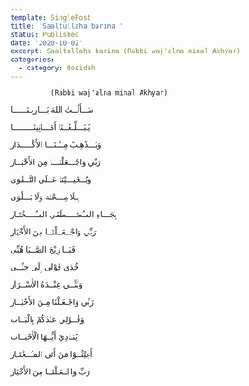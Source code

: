 ```yaml
---
template: SinglePost
title: 'Saaltullaha barina '
status: Published
date: '2020-10-02'
excerpt: Saaltullaha barina (Rabbi waj'alna minal Akhyar)
categories:
  - category: Qosidah
---
```

              (Rabbi waj'alna minal Akhyar)


سَــأَلْــتُ اللهَ بَـــارِيـنَــــــا

يُـبَـــلِّـغْــنَا أَمَـــانِينَـــــــــا

وَيُـــذْهِـبْ مِـنَّـنَـــا الأَكْـــــدَار

رَبِّي وَاجْـــعَلْنَـــا مِنَ الأَخْيَــار

وَيُــحْيـــيْنَا عَــلَى التَّــقْوَى

بِـلَا مِـــحْنَة وَلَا بَـــلْوَى

بِجَـــاهِ المـُصْــــطَفَى المـُــــخْتَـار

رَبِّي وَاجْــعَــلْنَــا مِنَ الأَخْيَار

فَيَــا رِيْحَ الصَّــبَا هُبِّي

خُذِي قَوْلِي إِلَى حِبِّــي

وَبُثِّــي عِنْــدَهُ الأَسْــرَار

رَبِّي وَاجْـعَـلْنَا مِـنَ الأَخْيَــار

وَقُــوْلِي عَبْدُكُمْ بِالْبَــاب

يُنَـادِيْ أَيُّــهَا الْأَحْبَــاب

أَغِيْثُــوْا مَنْ أَتَى المـُــخْتَـار

رَبِّ وَاجْـعَـلْنَــا مِنَ الأَخْيَار

